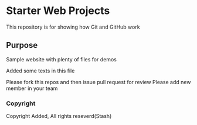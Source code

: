 # Starter Web Projects

This repository is for showing how Git and GitHub work

## Purpose

Sample website with plenty of files for demos

Added some texts in this file

Please fork this repos and then issue pull request for review
Please add new member in your team

### Copyright
Copyright Added, All rights reseverd(Stash)